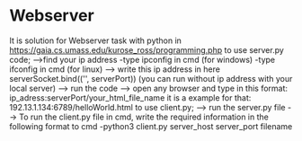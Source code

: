 # Webserver
It is solution for Webserver task with python in https://gaia.cs.umass.edu/kurose_ross/programming.php 
to use server.py code;
-->find your ip address 
    -type ipconfig in cmd (for windows) 
    -type ifconfig in cmd (for linux) 
--> write this ip address in here serverSocket.bind(('', serverPort))  (you can run without ip address with your local server)
--> run the code
--> open any browser and type in this format: ip_adress:serverPort/your_html_file_name
    it is a example for that: 192.13.1.134:6789/helloWorld.html
 to use client.py;
 --> run the server.py file
 --> To run the client.py file in cmd, write the required information in the following format to cmd
     -python3 client.py server_host server_port filename
 
